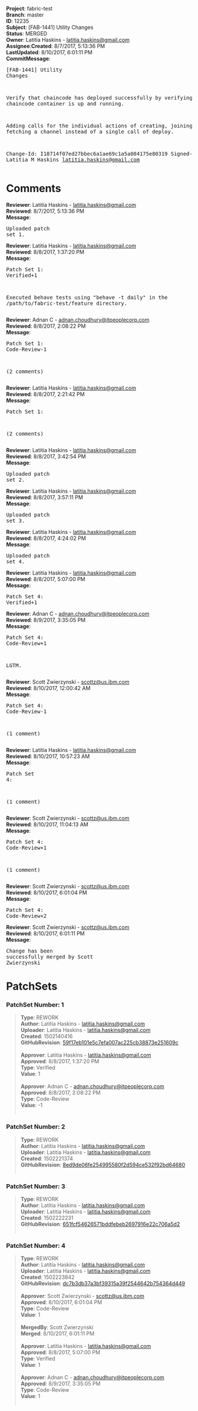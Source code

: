 <strong>Project</strong>: fabric-test</br><strong>Branch</strong>: master<br><strong>ID</strong>: 12235<br><strong>Subject</strong>: [FAB-1441] Utility Changes<br><strong>Status</strong>: MERGED<br><strong>Owner</strong>: Latitia Haskins - latitia.haskins@gmail.com<br><strong>Assignee</strong>:<strong>Created</strong>: 8/7/2017, 5:13:36 PM<br><strong>LastUpdated</strong>: 8/10/2017, 6:01:11 PM<br><strong>CommitMessage</strong>:<br><pre>[FAB-1441] Utility Changes

Verify that chaincode has deployed successfully
by verifying that the chaincode container is up
and running.

Adding calls for the individual actions of creating,
joining, and fetching a channel instead of a single
call of deploy.

Change-Id: I18714f07ed27bbec6a1ae69c1a5a084175e80319
Signed-off-by: Latitia M Haskins <latitia.haskins@gmail.com>
</pre><h1>Comments</h1><strong>Reviewer</strong>: Latitia Haskins - latitia.haskins@gmail.com<br><strong>Reviewed</strong>: 8/7/2017, 5:13:36 PM<br><strong>Message</strong>: <pre>Uploaded patch set 1.</pre><strong>Reviewer</strong>: Latitia Haskins - latitia.haskins@gmail.com<br><strong>Reviewed</strong>: 8/8/2017, 1:37:20 PM<br><strong>Message</strong>: <pre>Patch Set 1: Verified+1

Executed behave tests using "behave -t daily" in the /path/to/fabric-test/feature directory.</pre><strong>Reviewer</strong>: Adnan C - adnan.choudhury@itpeoplecorp.com<br><strong>Reviewed</strong>: 8/8/2017, 2:08:22 PM<br><strong>Message</strong>: <pre>Patch Set 1: Code-Review-1

(2 comments)</pre><strong>Reviewer</strong>: Latitia Haskins - latitia.haskins@gmail.com<br><strong>Reviewed</strong>: 8/8/2017, 2:21:42 PM<br><strong>Message</strong>: <pre>Patch Set 1:

(2 comments)</pre><strong>Reviewer</strong>: Latitia Haskins - latitia.haskins@gmail.com<br><strong>Reviewed</strong>: 8/8/2017, 3:42:54 PM<br><strong>Message</strong>: <pre>Uploaded patch set 2.</pre><strong>Reviewer</strong>: Latitia Haskins - latitia.haskins@gmail.com<br><strong>Reviewed</strong>: 8/8/2017, 3:57:11 PM<br><strong>Message</strong>: <pre>Uploaded patch set 3.</pre><strong>Reviewer</strong>: Latitia Haskins - latitia.haskins@gmail.com<br><strong>Reviewed</strong>: 8/8/2017, 4:24:02 PM<br><strong>Message</strong>: <pre>Uploaded patch set 4.</pre><strong>Reviewer</strong>: Latitia Haskins - latitia.haskins@gmail.com<br><strong>Reviewed</strong>: 8/8/2017, 5:07:00 PM<br><strong>Message</strong>: <pre>Patch Set 4: Verified+1</pre><strong>Reviewer</strong>: Adnan C - adnan.choudhury@itpeoplecorp.com<br><strong>Reviewed</strong>: 8/9/2017, 3:35:05 PM<br><strong>Message</strong>: <pre>Patch Set 4: Code-Review+1

LGTM.</pre><strong>Reviewer</strong>: Scott Zwierzynski - scottz@us.ibm.com<br><strong>Reviewed</strong>: 8/10/2017, 12:00:42 AM<br><strong>Message</strong>: <pre>Patch Set 4: Code-Review-1

(1 comment)</pre><strong>Reviewer</strong>: Latitia Haskins - latitia.haskins@gmail.com<br><strong>Reviewed</strong>: 8/10/2017, 10:57:23 AM<br><strong>Message</strong>: <pre>Patch Set 4:

(1 comment)</pre><strong>Reviewer</strong>: Scott Zwierzynski - scottz@us.ibm.com<br><strong>Reviewed</strong>: 8/10/2017, 11:04:13 AM<br><strong>Message</strong>: <pre>Patch Set 4: Code-Review+1

(1 comment)</pre><strong>Reviewer</strong>: Scott Zwierzynski - scottz@us.ibm.com<br><strong>Reviewed</strong>: 8/10/2017, 6:01:04 PM<br><strong>Message</strong>: <pre>Patch Set 4: Code-Review+2</pre><strong>Reviewer</strong>: Scott Zwierzynski - scottz@us.ibm.com<br><strong>Reviewed</strong>: 8/10/2017, 6:01:11 PM<br><strong>Message</strong>: <pre>Change has been successfully merged by Scott Zwierzynski</pre><h1>PatchSets</h1><h3>PatchSet Number: 1</h3><blockquote><strong>Type</strong>: REWORK<br><strong>Author</strong>: Latitia Haskins - latitia.haskins@gmail.com<br><strong>Uploader</strong>: Latitia Haskins - latitia.haskins@gmail.com<br><strong>Created</strong>: 1502140416<br><strong>GitHubRevision</strong>: [59f17eb101e5c7efa007ac225cb38873e251609c](https://github.com/hyperledger/fabric-test/commit/59f17eb101e5c7efa007ac225cb38873e251609c)<br><br><strong>Approver</strong>: Latitia Haskins - latitia.haskins@gmail.com<br><strong>Approved</strong>: 8/8/2017, 1:37:20 PM<br><strong>Type</strong>: Verified<br><strong>Value</strong>: 1<br><br><strong>Approver</strong>: Adnan C - adnan.choudhury@itpeoplecorp.com<br><strong>Approved</strong>: 8/8/2017, 2:08:22 PM<br><strong>Type</strong>: Code-Review<br><strong>Value</strong>: -1<br><br></blockquote><h3>PatchSet Number: 2</h3><blockquote><strong>Type</strong>: REWORK<br><strong>Author</strong>: Latitia Haskins - latitia.haskins@gmail.com<br><strong>Uploader</strong>: Latitia Haskins - latitia.haskins@gmail.com<br><strong>Created</strong>: 1502221374<br><strong>GitHubRevision</strong>: [8ed9de06fe254995580f2d594ce532f92bd64680](https://github.com/hyperledger/fabric-test/commit/8ed9de06fe254995580f2d594ce532f92bd64680)<br><br></blockquote><h3>PatchSet Number: 3</h3><blockquote><strong>Type</strong>: REWORK<br><strong>Author</strong>: Latitia Haskins - latitia.haskins@gmail.com<br><strong>Uploader</strong>: Latitia Haskins - latitia.haskins@gmail.com<br><strong>Created</strong>: 1502222231<br><strong>GitHubRevision</strong>: [651fcf54626571bddfebeb2697916e22c706a5d2](https://github.com/hyperledger/fabric-test/commit/651fcf54626571bddfebeb2697916e22c706a5d2)<br><br></blockquote><h3>PatchSet Number: 4</h3><blockquote><strong>Type</strong>: REWORK<br><strong>Author</strong>: Latitia Haskins - latitia.haskins@gmail.com<br><strong>Uploader</strong>: Latitia Haskins - latitia.haskins@gmail.com<br><strong>Created</strong>: 1502223842<br><strong>GitHubRevision</strong>: [dc7b3db37a3bf39315a39f2544642b754364d449](https://github.com/hyperledger/fabric-test/commit/dc7b3db37a3bf39315a39f2544642b754364d449)<br><br><strong>Approver</strong>: Scott Zwierzynski - scottz@us.ibm.com<br><strong>Approved</strong>: 8/10/2017, 6:01:04 PM<br><strong>Type</strong>: Code-Review<br><strong>Value</strong>: 1<br><br><strong>MergedBy</strong>: Scott Zwierzynski<br><strong>Merged</strong>: 8/10/2017, 6:01:11 PM<br><br><strong>Approver</strong>: Latitia Haskins - latitia.haskins@gmail.com<br><strong>Approved</strong>: 8/8/2017, 5:07:00 PM<br><strong>Type</strong>: Verified<br><strong>Value</strong>: 1<br><br><strong>Approver</strong>: Adnan C - adnan.choudhury@itpeoplecorp.com<br><strong>Approved</strong>: 8/9/2017, 3:35:05 PM<br><strong>Type</strong>: Code-Review<br><strong>Value</strong>: 1<br><br></blockquote>